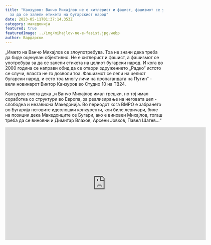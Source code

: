 ```yaml
---
title: "Канзуров: Ванчо Михајлов не е хитлерист и фашист, фашизмот се употребува
  за да се залепи етикета на бугарскиот народ"
date: 2023-05-11T01:37:14.353Z
category: македонија
featured: true
featuredImage: ../img/mihajlov-ne-e-fasist.jpg.webp
author: Вардарски
---
```

<!--StartFragment-->

„Името на Ванчо Михајлов се злоупотребува. Тоа не значи дека треба да биде оценуван објективно. Не е хитлерист и фашист, а фашизмот се употребува за да се залепи етикета на целиот бугарски народ. И кога во 2000 година се направи обид да се отвори здружението „Радко“ истото се случи, власта не го дозволи тоа. Фашизмот се лепи на целиот бугарски народ, и сето тоа многу личи на пропагандата на Путин“ - вели новинарот Виктор Канзуров во Студио 10 на ТВ24.

Канзуров смета дека „и Ванчо Михајлов имал грешки, но тој имал соработка со структури во Европа, за реализирање на неговата цел - слободна и независна Македонија. Во периодот кога ВМРО е забрането во Бугарија неговите идеолошки конкуренти, кои биле левичари, биле на позиции дека Македонците се Бугари, ако е виновен Михајлов, тогаш треба да се виновни и Димитар Влахов, Арсени Јовков, Павел Шатев...“



<!--EndFragment-->

<iframe width="640" height="360" src="https://www.youtube.com/embed/U2SuweGbKd8" title="Канзуров: Михајлов не е хитлерист и фашист" frameborder="0" allow="accelerometer; autoplay; clipboard-write; encrypted-media; gyroscope; picture-in-picture; web-share" allowfullscreen></iframe>